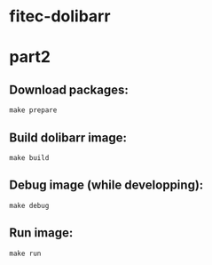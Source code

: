 # fitec-dolibarr

# part2
## Download packages:
```make prepare```

## Build dolibarr image:
```make build```

## Debug image (while developping):
```make debug```

## Run image:
```make run```
